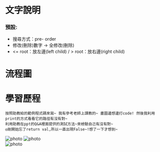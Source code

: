 # 文字說明
### 預設:
  * 搜尋方式：pre- order 
  * 修改(刪除)數字 → 全修改(刪除)
  * <= root：放左邊(left child) / > root：放右邊(right child)
  
  
# 流程圖
# 學習歷程

    按照助教給的範例程式碼來寫~ 我有參考老師上課教的~ 畫圖邊想邊打code! 然後我利用print的方式看看它的路徑有沒有對~
    利用助教在ppt的Q&A裡面提供的測試方法~來檢驗自己有沒有對~
    ◎剛開始忘了return val,所以一直出現False~!想了一下才想到~
    
  
![photo](https://github.com/stopraining/LearningNote/blob/master/pic/bst1.jpg)
![photo](https://github.com/stopraining/LearningNote/blob/master/pic/bst2.jpg)    
![photo](https://github.com/stopraining/LearningNote/blob/master/pic/bst3.jpg)
